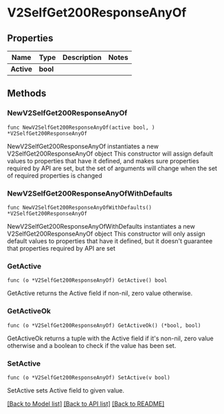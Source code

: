 # V2SelfGet200ResponseAnyOf

## Properties

Name | Type | Description | Notes
------------ | ------------- | ------------- | -------------
**Active** | **bool** |  | 

## Methods

### NewV2SelfGet200ResponseAnyOf

`func NewV2SelfGet200ResponseAnyOf(active bool, ) *V2SelfGet200ResponseAnyOf`

NewV2SelfGet200ResponseAnyOf instantiates a new V2SelfGet200ResponseAnyOf object
This constructor will assign default values to properties that have it defined,
and makes sure properties required by API are set, but the set of arguments
will change when the set of required properties is changed

### NewV2SelfGet200ResponseAnyOfWithDefaults

`func NewV2SelfGet200ResponseAnyOfWithDefaults() *V2SelfGet200ResponseAnyOf`

NewV2SelfGet200ResponseAnyOfWithDefaults instantiates a new V2SelfGet200ResponseAnyOf object
This constructor will only assign default values to properties that have it defined,
but it doesn't guarantee that properties required by API are set

### GetActive

`func (o *V2SelfGet200ResponseAnyOf) GetActive() bool`

GetActive returns the Active field if non-nil, zero value otherwise.

### GetActiveOk

`func (o *V2SelfGet200ResponseAnyOf) GetActiveOk() (*bool, bool)`

GetActiveOk returns a tuple with the Active field if it's non-nil, zero value otherwise
and a boolean to check if the value has been set.

### SetActive

`func (o *V2SelfGet200ResponseAnyOf) SetActive(v bool)`

SetActive sets Active field to given value.



[[Back to Model list]](../README.md#documentation-for-models) [[Back to API list]](../README.md#documentation-for-api-endpoints) [[Back to README]](../README.md)


